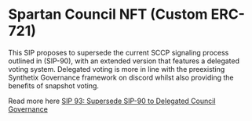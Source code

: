 # Spartan Council NFT (Custom ERC-721)

This SIP proposes to supersede the current SCCP signaling process outlined in (SIP-90), with an extended version that features a delegated voting system. Delegated voting is more in line with the preexisting Synthetix Governance framework on discord whilst also providing the benefits of snapshot voting.

Read more here [SIP 93: Supersede SIP-90 to Delegated Council Governance](https://sips.synthetix.io/sips/sip-93)
